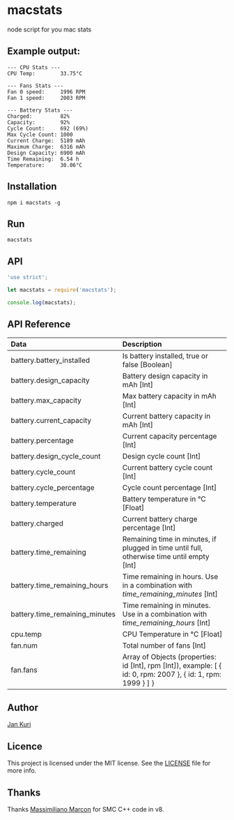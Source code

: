 # macstats
node script for you mac stats

## Example output:

```shell
--- CPU Stats ---
CPU Temp:        33.75°C

--- Fans Stats ---
Fan 0 speed:     1996 RPM
Fan 1 speed:     2003 RPM

--- Battery Stats ---
Charged:         82%
Capacity:        92%
Cycle Count:     692 (69%)
Max Cycle Count: 1000
Current Charge:  5189 mAh
Maximum Charge:  6316 mAh
Design Capacity: 6900 mAh
Time Remaining:  6.54 h
Temperature:     30.06°C
```

## Installation

```shell
npm i macstats -g
```

## Run

```shell
macstats
```

## API

````JavaScript
'use strict';

let macstats = require('macstats');

console.log(macstats);
````

## API Reference

Data                              | Description
:---------------------------------|:-------------------------------------------------------------------------------------------------------------
battery.battery_installed         | Is battery installed, true or false [Boolean]
battery.design_capacity           | Battery design capacity in mAh [Int]
battery.max_capacity              | Max battery capacity in mAh [Int]
battery.current_capacity          | Current battery capacity in mAh [Int]
battery.percentage                | Current capacity percentage [Int]
battery.design_cycle_count        | Design cycle count [Int]
battery.cycle_count               | Current battery cycle count [Int]
battery.cycle_percentage          | Cycle count percentage [Int]
battery.temperature               | Battery temperature in °C [Float]
battery.charged                   | Current battery charge percentage [Int]
battery.time_remaining            | Remaining time in minutes, if plugged in time until full, otherwise time until empty [Int]
battery.time_remaining_hours      | Time remaining in hours. Use in a combination with *time_remaining_minutes* [Int]
battery.time_remaining_minutes    | Time remaining in minutes. Use in a combination with *time_remaining_hours* [Int]
cpu.temp                          | CPU Temperature in °C [Float]
fan.num                           | Total number of fans [Int]
fan.fans                          | Array of Objects (properties: id [Int], rpm [Int]), example: [ { id: 0, rpm: 2007 }, { id: 1, rpm: 1999 } ] }

## Author

[Jan Kuri](http://www.jankuri.com)

## Licence

This project is licensed under the MIT license. See the [LICENSE](LICENSE) file for more info.

## Thanks

Thanks [Massimiliano Marcon](https://github.com/mmarcon) for SMC C++ code in v8.
